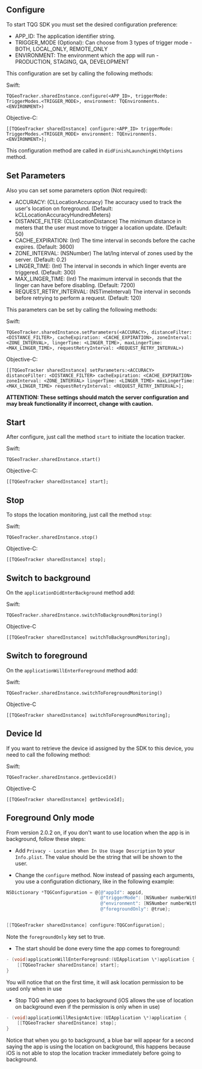 ## Configure

To start TQG SDK you must set the desired configuration preference:

 - APP_ID: The application identifier string.
 - TRIGGER_MODE (Optional): Can choose from 3 types of trigger mode - BOTH, LOCAL_ONLY, REMOTE_ONLY
 - ENVIRONMENT: The environment which the app will run -  PRODUCTION, STAGING, QA, DEVELOPMENT

This configuration are set by calling the following methods:

Swift:
```
TQGeoTracker.sharedInstance.configure(<APP_ID>, triggerMode: TriggerModes.<TRIGGER_MODE>, environment: TQEnvironments.<ENVIRONMENT>)
```

Objective-C:
```
[[TQGeoTracker sharedInstance] configure:<APP_ID> triggerMode: TriggerModes.<TRIGGER_MODE> environment: TQEnvironments.<ENVIRONMENT>];
```

This configuration method are called in `didFinishLaunchingWithOptions` method.

## Set Parameters

Also you can set some parameters option (Not required):

  - ACCURACY: (CLLocationAccuracy) The accuracy used to track the user's location on foreground. (Default: kCLLocationAccuracyHundredMeters)
  - DISTANCE_FILTER: (CLLocationDistance) The minimum distance in meters that the user must move to trigger a location update. (Default: 50)
  - CACHE_EXPIRATION: (Int) The time interval in seconds before the cache expires. (Default: 3600)
  - ZONE_INTERVAL: (NSNumber) The lat/lng interval of zones used by the server. (Default: 0.2)
  - LINGER_TIME: (Int) The interval in seconds in which linger events are triggered. (Default: 300)
  - MAX_LINGER_TIME: (Int) The maximum interval in seconds that the linger can have before disabling. (Default: 7200)
  - REQUEST_RETRY_INTERVAL: (NSTimeInterval) The interval in seconds before retrying to perform a request. (Default: 120)

This parameters can be set by calling the following methods:

Swift:
```
TQGeoTracker.sharedInstance.setParameters(<ACCURACY>, distanceFilter: <DISTANCE_FILTER>, cacheExpiration: <CACHE_EXPIRATION>, zoneInterval: <ZONE_INTERVAL>, lingerTime: <LINGER_TIME>, maxLingerTime: <MAX_LINGER_TIME>, requestRetryInterval: <REQUEST_RETRY_INTERVAL>)
```

Objective-C:
```
[[TQGeoTracker sharedInstance] setParameters:<ACCURACY> distanceFilter: <DISTANCE_FILTER> cacheExpiration: <CACHE_EXPIRATION> zoneInterval: <ZONE_INTERVAL> lingerTime: <LINGER_TIME> maxLingerTime: <MAX_LINGER_TIME> requestRetryInterval: <REQUEST_RETRY_INTERVAL>];
```

**ATTENTION: These settings should match the server configuration and may break functionality if incorrect, change with caution.**

## Start
After configure, just call the method `start` to initiate the location tracker.

Swift:
```
TQGeoTracker.sharedInstance.start()
```

Objective-C:
```
[[TQGeoTracker sharedInstance] start];
```

## Stop

To stops the location monitoring, just call the method `stop`:

Swift:
```
TQGeoTracker.sharedInstance.stop()
```

Objective-C:
```
[[TQGeoTracker sharedInstance] stop];
```

## Switch to background

On the `applicationDidEnterBackground` method add:

Swift:
```
TQGeoTracker.sharedInstance.switchToBackgroundMonitoring()
```

Objective-C
```
[[TQGeoTracker sharedInstance] switchToBackgroundMonitoring];
```


## Switch to foreground

On the `applicationWillEnterForeground` method add:

Swift:
```
TQGeoTracker.sharedInstance.switchToForegroundMonitoring()
```

Objective-C
```
[[TQGeoTracker sharedInstance] switchToForegroundMonitoring];
```

## Device Id

If you want to retrieve the device id assigned by the SDK to this device, you need to call the following method:

Swift:
```
TQGeoTracker.sharedInstance.getDeviceId()
```

Objective-C
```
[[TQGeoTracker sharedInstance] getDeviceId];
```

## Foreground Only mode

From version 2.0.2 on, if you don't want to use location when the app is in background, follow these steps:

- Add `Privacy - Location When In Use Usage Description` to your `Info.plist`. The value should be the string that will be shown to the user.

- Change the `configure` method. Now instead of passing each arguments, you use a configuration dictionary, like in the following example:

```objective-c
NSDictionary *TQGConfiguration = @{@"appId": appid,
                                   @"triggerMode": [NSNumber numberWithInt: TriggerModes.Both],
                                   @"environment": [NSNumber numberWithInt: environment],
                                   @"foregroundOnly": @true};


[[TQGeoTracker sharedInstance] configure:TQGConfiguration];

```

Note the `foregroundOnly` key set to true.

- The start should be done every time the app comes to foreground:

```objective-c
- (void)applicationWillEnterForeground:(UIApplication \*)application {
    [[TQGeoTracker sharedInstance] start];
}
```

You will notice that on the first time, it will ask location permission to be used only when in use

- Stop TQG when app goes to background (iOS allows the use of location on background even if the permission is only when in use)

```objective-c
- (void)applicationWillResignActive:(UIApplication \*)application {
    [[TQGeoTracker sharedInstance] stop];
}
```

Notice that when you go to background, a blue bar will appear for a second saying the app is using the location on background, this happens because iOS is not able to stop the location tracker immediately before going to background.
